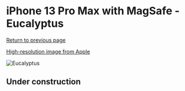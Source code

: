 # iPhone 13 Pro Max with MagSafe - Eucalyptus

[Return to previous page](/iphone_13)

[High-resolution image from Apple](https://store.storeimages.cdn-apple.com/8756/as-images.apple.com/is/MN6C3?wid=4500&hei=4500&fmt=png)

<div style="width: 500px"><img src="/almost_uncompressed/MN6C3.webp" alt="Eucalyptus"></div>

## Under construction
